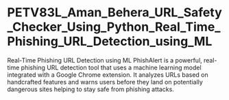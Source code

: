 # PETV83L_Aman_Behera_URL_Safety_Checker_Using_Python_Real_Time_Phishing_URL_Detection_using_ML
Real-Time Phishing URL Detection using ML PhishAlert is a powerful, real-time phishing URL detection tool that uses a machine learning model integrated with a Google Chrome extension. It analyzes URLs based on handcrafted features and warns users before they land on potentially dangerous sites helping to stay safe from phishing attacks.
